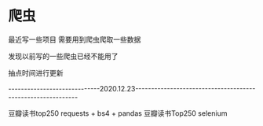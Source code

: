 # 爬虫
最近写一些项目 需要用到爬虫爬取一些数据

发现以前写的一些爬虫已经不能用了 

抽点时间进行更新

-----------------------------2020.12.23------------------------------------------------------------

豆瓣读书top250  requests + bs4 + pandas
豆瓣读书Top250 selenium
